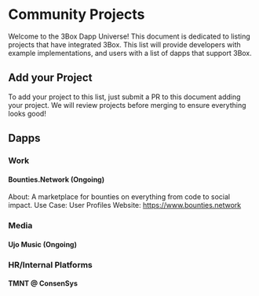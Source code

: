 # Community Projects
Welcome to the 3Box Dapp Universe! This document is dedicated to listing projects that have integrated 3Box. This list will provide developers with example implementations, and users with a list of dapps that support 3Box.

## Add your Project
To add your project to this list, just submit a PR to this document adding your project. We will review projects before merging to ensure everything looks good!

## Dapps

### Work

#### Bounties.Network (Ongoing)
About: A marketplace for bounties on everything from code to social impact.
Use Case: User Profiles
Website: https://www.bounties.network

### Media

#### Ujo Music (Ongoing)

### HR/Internal Platforms

#### TMNT @ ConsenSys
